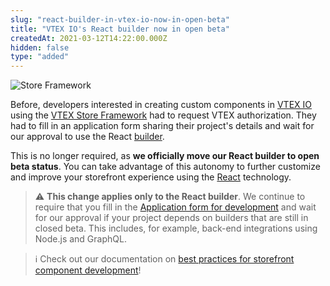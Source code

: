 ```yaml
---
slug: "react-builder-in-vtex-io-now-in-open-beta"
title: "VTEX IO's React builder now in open beta"
createdAt: 2021-03-12T14:22:00.000Z
hidden: false
type: "added"
---
```


![Store Framework](https://cdn.jsdelivr.net/gh/vtexdocs/dev-portal-content@main/images/react-builder-in-vtex-io-now-in-open-beta-0.png)

Before, developers interested in creating custom components in [VTEX IO](https://developers.vtex.com/vtex-developer-docs/docs/what-is-vtex-io) using the [VTEX Store Framework](https://developers.vtex.com/vtex-developer-docs/docs/what-is-store-framework) had to request VTEX authorization. They had to fill in an application form sharing their project's details and wait for our approval to use the React [builder](https://developers.vtex.com/vtex-developer-docs/docs/vtex-io-documentation-builders).

This is no longer required, as **we officially move our React builder to open beta status**. You can take advantage of this autonomy to further customize and improve your storefront experience using the [React](https://reactjs.org/) technology.

> ⚠️ **This change applies only to the React builder**. We continue to require that you fill in the [Application form for development](https://developers.vtex.com/vtex-developer-docs/docs/vtex-io-documentation-filling-the-application-form-for-development) and wait for our approval if your project depends on builders that are still in closed beta. This includes, for example, back-end integrations using Node.js and GraphQL.

> ℹ️ Check out our documentation on [best practices for storefront component development](https://developers.vtex.com/vtex-developer-docs/docs/vtex-io-documentation-developing-custom-storefront-components)!
